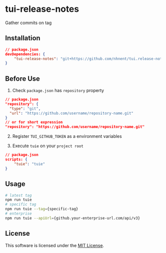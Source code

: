 # tui-release-notes

Gather commits on tag

## Installation
```json
// package.json
devDependencies: {
    "tui-release-notes": "git+https://github.com/nhnent/tui.release-notes.git"
}
```

## Before Use
1. Check `package.json` has `repository` property
```json
// package.json
"repository": {
  "type": "git",
  "url": "https://github.com/username/repository-name.git"
}
// or for short expression
"repository": "https://github.com/username/repository-name.git"
```

2. Register `TUI_GITHUB_TOKEN` as a environment variables

3. Execute `tuie` on your `project root`
```json
// package.json
scripts: {
    "tuie": "tuie"
}
```

## Usage
```bash
# latest tag
npm run tuie
# specific tag
npm run tuie --tag={specific-tag}
# enterprise
npm run tuie --apiUrl={github.your-enterprise-url.com/api/v3}
```

## License
This software is licensed under the [MIT License](https://github.com/nhnent/tui.release-notes/blob/master/LICENSE).
